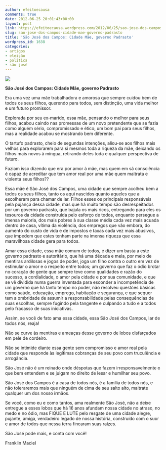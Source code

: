 ```yaml
---
author: efeitoecausa
comments: true
date: 2012-06-25 20:01:43+00:00
layout: post
link: https://efeitoecausa.wordpress.com/2012/06/25/sao-jose-dos-campos-cidade-mae-governo-padrasto/
slug: sao-jose-dos-campos-cidade-mae-governo-padrasto
title: 'São José dos Campos: Cidade Mãe, governo Padrasto'
wordpress_id: 1638
categories:
- artigos
- eleição
- política
- são josé
---
```


[![](http://efeitoecausa.files.wordpress.com/2012/06/herr-tartc3bcff-19252.jpg)](http://efeitoecausa.files.wordpress.com/2012/06/herr-tartc3bcff-19252.jpg)

**São José dos Campos: Cidade Mãe, governo Padrasto**



Era uma vez uma mãe trabalhadora e amorosa que sempre cuidou bem de todos os seus filhos, querendo para todos, sem distinção, uma vida melhor e um futuro promissor.



Explorada por seu ex-marido, essa mãe, pensando o melhor para seus filhos, acabou caindo nas promessas de um novo pretendente que se fazia como alguém sério, compromissado e ético, um bom pai para seus filhos, mas a realidade acabou se mostrando bem diferente.



O tartufo padrasto, cheio de segundas intenções, aliou-se aos filhos mais velhos para explorarem para si mesmos toda a riqueza da mãe, deixando os filhos mais novos à míngua, retirando deles toda e qualquer perspectiva de futuro.



Faziam isso dizendo que era por amor à mãe, mas quem em sã consciência é capaz de acreditar que tem amor real por uma mãe quem maltrata e violenta seus filhos??




Essa mãe é São José dos Campos, uma cidade que sempre acolheu bem a todos os seus filhos, tanto os aqui nascidos quanto aqueles que a escolheram para chamar de lar. Filhos esses os principais responsáveis pela pujança dessa cidade, mas que há muito tempo são desrespeitados por um governo padrasto, que bajula os mais ricos, entregando para eles os tesouros da cidade construída pelo esforço de todos, enquanto persegue a imensa maioria, dos mais pobres à sua classe média cada vez mais acuada dentro de casa, vítima da violência, dos empregos que vão embora, do aumento do custo de vida e de impostos e taxas cada vez mais abusivos, que impedem que estes tenham parte na imensa riqueza que essa maravilhosa cidade gera para todos.







Amar essa cidade, essa mãe comum de todos, é dizer um basta a este governo padrasto e autoritário, que há uma década e meia, por meio de mentiras ardilosas e jogos de poder, joga um filho contra o outro em vez de estimular o amor e o respeito entre todos; um governo que faz o ódio brotar no coração de gente que sempre teve como qualidades e razão do sucesso, a cordialidade, o amor pela cidade e por sua comunidade, e que se vê dividida numa guerra inventada para esconder a incompetência de um governo que há tanto tempo no poder, não resolveu questões básicas como saúde, educação, emprego, habitação e segurança, e que sequer tem a ombridade de assumir a responsabilidade pelas consequências de suas escolhas, sempre fugindo pela tangente e culpando a tudo e a todos pelo fracasso de suas iniciativas.







Assim, se você de fato ama essa cidade, essa São José dos Campos, lar de todos nós, reaja!




Não se curve às mentiras e ameaças desse governo de lobos disfarçados em pele de cordeiro.




Não se intimide diante essa gente sem compromisso e amor real pela cidade que responde às legítimas cobranças de seu povo com truculência e arrogância. 







São José não é um reinado onde déspotas que fazem irresponsavelmente o que bem entendem e se julgam no direito de lesar e humilhar seu povo.







São José dos Campos é a casa de todos nós, é a família de todos nós, e não toleraremos mais que ninguém de cima de seu salto alto, maltrate qualquer um dos nosso irmãos. 







Se você, como eu e como tantos, ama realmente São José, não a deixe entregue a esses lobos que há 16 anos afundam nossa cidade no atraso, no medo e no ódio, mas FIQUE E LUTE pelo resgate de uma cidade alegre, pujante, amiga, verdadeiro legado de nossa história, construído com o suor e amor de todos que nessa terra fincaram suas raízes.







São José pode mais, e conta com você!







Franklin Maciel





